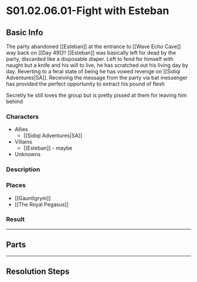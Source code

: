 # S01.02.06.01-Fight with Esteban
## Basic Info
The party abandoned [[Esteban]] at the entrance to [[Wave Echo Cave]] way back on [[Day 49]]!! [[Esteban]] was basically left for dead by the party, discarded like a disposable diaper. Left to fend for himself with naught but a knife and his will to live, he has scratched out his living day by day. Reverting to a feral state of being he has vowed revenge on [[Sidiqi Adventures|SA]]. Receiving the message from the party via bat messenger has provided the perfect opportunity to extract his pound of flesh 

Secretly he still loves the group but is pretty pissed at them for leaving him behind
### Characters
- Allies
    - [[Sidiqi Adventures|SA]]
- Villains
    - [[Esteban]] - maybe
- Unknowns
### Description
### Places
- [[Gauntlgrym]]
- [[The Royal Pegasus]]
### Result
___
## Parts
___
## Resolution Steps